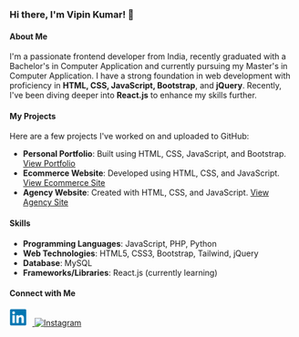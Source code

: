 ### Hi there, I'm Vipin Kumar! 👋

#### About Me

I'm a passionate frontend developer from India, recently graduated with a Bachelor's in Computer Application and currently pursuing my Master's in Computer Application. I have a strong foundation in web development with proficiency in **HTML, CSS, JavaScript, Bootstrap**, and **jQuery**. Recently, I've been diving deeper into **React.js** to enhance my skills further.

#### My Projects

Here are a few projects I've worked on and uploaded to GitHub:

- **Personal Portfolio**: Built using HTML, CSS, JavaScript, and Bootstrap. [View Portfolio](https://vipinkumar-70.github.io/Web-Portfolio/)
- **Ecommerce Website**: Developed using HTML, CSS, and JavaScript. [View Ecommerce Site](https://vipinstylehub.netlify.com/)
- **Agency Website**: Created with HTML, CSS, and JavaScript. [View Agency Site](https://github.com/VipinKumar-70/agency-website)

#### Skills

- **Programming Languages**: JavaScript, PHP, Python
- **Web Technologies**: HTML5, CSS3, Bootstrap, Tailwind, jQuery
- **Database**: MySQL
- **Frameworks/Libraries**: React.js (currently learning)

#### Connect with Me

<p align="left">
  <a href="https://linkedin.com/in/vipinkumar70" target="_blank">
    <img src="https://raw.githubusercontent.com/devicons/devicon/master/icons/linkedin/linkedin-original.svg" alt="LinkedIn" height="30" width="30" style="margin-right: 10px;" />
  </a>
  <a href="https://instagram.com/vipinkumar__70" target="_blank">
    <img src="https://upload.wikimedia.org/wikipedia/commons/a/a5/Instagram_icon.png" alt="Instagram" height="30" width="30" style="margin-right: 10px;" />
  </a>
</p>

